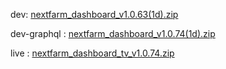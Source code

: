 dev: [nextfarm_dashboard_v1.0.63(1d).zip](https://github.com/user-attachments/files/17675247/nextfarm_dashboard_v1.0.63.1d.zip)



dev-graphql : [nextfarm_dashboard_v1.0.74(1d).zip](https://github.com/user-attachments/files/17943143/nextfarm_dashboard_v1.0.74.1d.zip)



live : [nextfarm_dashboard_tv_v1.0.74.zip](https://github.com/user-attachments/files/17931758/nextfarm_dashboard_tv_v1.0.74.zip)
